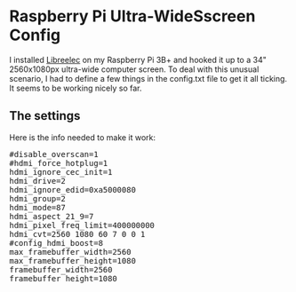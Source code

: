 # Raspberry Pi Ultra-WideSscreen Config
I installed [Libreelec](https://libreelec.tv) on my Raspberry Pi 3B+ and hooked it up to a 34" 2560x1080px ultra-wide computer screen. To deal with this unusual scenario, I had to define a few things in the config.txt file to get it all ticking. It seems to be working nicely so far.

## The settings
Here is the info needed to make it work:

<pre>#disable_overscan=1
#hdmi_force_hotplug=1
hdmi_ignore_cec_init=1
hdmi_drive=2
hdmi_ignore_edid=0xa5000080
hdmi_group=2
hdmi_mode=87
hdmi_aspect_21_9=7
hdmi_pixel_freq_limit=400000000
hdmi_cvt=2560 1080 60 7 0 0 1
#config_hdmi_boost=8
max_framebuffer_width=2560
max_framebuffer_height=1080
framebuffer_width=2560
framebuffer_height=1080</pre>
